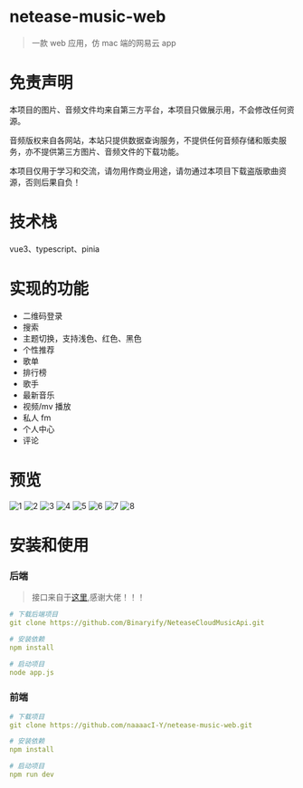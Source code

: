 # netease-music-web

> 一款 web 应用，仿 mac 端的网易云 app

# 免责声明

本项目的图片、音频文件均来自第三方平台，本项目只做展示用，不会修改任何资源。

音频版权来自各网站，本站只提供数据查询服务，不提供任何音频存储和贩卖服务，亦不提供第三方图片、音频文件的下载功能。

本项目仅用于学习和交流，请勿用作商业用途，请勿通过本项目下载盗版歌曲资源，否则后果自负！

# 技术栈

vue3、typescript、pinia

# 实现的功能

- 二维码登录
- 搜索
- 主题切换，支持浅色、红色、黑色
- 个性推荐
- 歌单
- 排行榜
- 歌手
- 最新音乐
- 视频/mv 播放
- 私人 fm
- 个人中心
- 评论

# 预览

![1](https://naaaaci-y.github.io/static-netease-pic/WX20230124-175634@2x.png)
![2](https://naaaaci-y.github.io/static-netease-pic/WX20230124-175703@2x.png)
![3](https://naaaaci-y.github.io/static-netease-pic/WX20230124-175748@2x.png)
![4](https://naaaaci-y.github.io/static-netease-pic/WX20230124-175815@2x.png)
![5](https://naaaaci-y.github.io/static-netease-pic/WX20230124-175828@2x.png)
![6](https://naaaaci-y.github.io/static-netease-pic/WX20230124-175838@2x.png)
![7](https://naaaaci-y.github.io/static-netease-pic/WX20230124-175957@2x.png)
![8](https://naaaaci-y.github.io/static-netease-pic/WX20230126-211109@2x.png)

# 安装和使用

### 后端

> 接口来自于[这里](https://github.com/Binaryify/NeteaseCloudMusicApi),感谢大佬！！！

```yaml
# 下载后端项目
git clone https://github.com/Binaryify/NeteaseCloudMusicApi.git

# 安装依赖
npm install

# 启动项目
node app.js

```

### 前端

```yaml
# 下载项目
git clone https://github.com/naaaacI-Y/netease-music-web.git

# 安装依赖
npm install

# 启动项目
npm run dev

```

